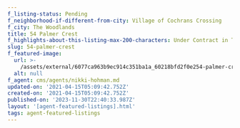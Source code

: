 ```yaml
---
f_listing-status: Pending
f_neighborhood-if-different-from-city: Village of Cochrans Crossing
f_city: The Woodlands
title: 54 Palmer Crest
f_highlights-about-this-listing-max-200-characters: Under Contract in The Woodlands
slug: 54-palmer-crest
f_featured-image:
  url: >-
    /assets/external/6077ca963b9ec914c351ba1a_60218bfd2f0e254-palmer-crest-1.jpeg
  alt: null
f_agent: cms/agents/nikki-hohman.md
updated-on: '2021-04-15T05:09:42.752Z'
created-on: '2021-04-15T05:09:42.752Z'
published-on: '2023-11-30T22:40:33.987Z'
layout: '[agent-featured-listings].html'
tags: agent-featured-listings
---
```




